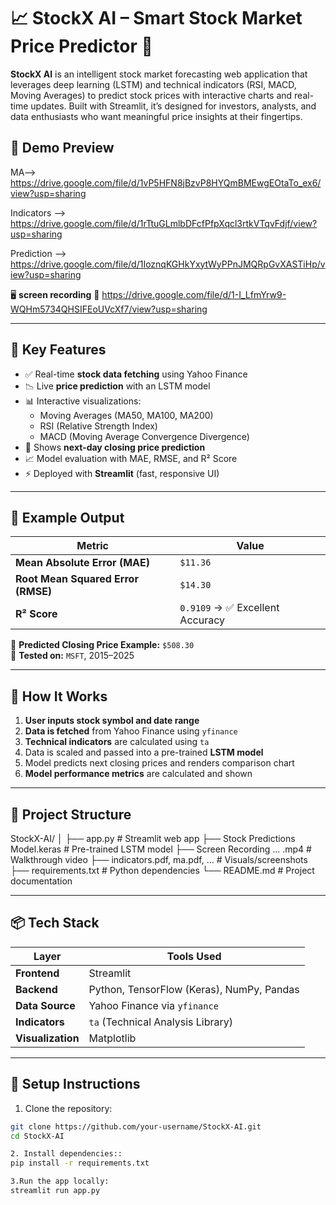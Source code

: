 
# 📈 StockX AI – Smart Stock Market Price Predictor 🔮

**StockX AI** is an intelligent stock market forecasting web application that leverages deep learning (LSTM) and technical indicators (RSI, MACD, Moving Averages) to predict stock prices with interactive charts and real-time updates. Built with Streamlit, it’s designed for investors, analysts, and data enthusiasts who want meaningful price insights at their fingertips.


## 🎥 Demo Preview
MA--> https://drive.google.com/file/d/1vP5HFN8jBzvP8HYQmBMEwgEOtaTo_ex6/view?usp=sharing

Indicators --> https://drive.google.com/file/d/1rTtuGLmlbDFcfPfpXqcl3rtkVTqvFdjf/view?usp=sharing

Prediction --> https://drive.google.com/file/d/1IoznqKGHkYxytWyPPnJMQRpGvXASTiHp/view?usp=sharing

🖥️ **screen recording** 
📂 https://drive.google.com/file/d/1-I_LfmYrw9-WQHm5734QHSIFEoUVcXf7/view?usp=sharing

---

## 🚀 Key Features

- ✅ Real-time **stock data fetching** using Yahoo Finance
- 📉 Live **price prediction** with an LSTM model
- 📊 Interactive visualizations:
  - Moving Averages (MA50, MA100, MA200)
  - RSI (Relative Strength Index)
  - MACD (Moving Average Convergence Divergence)
- 🧠 Shows **next-day closing price prediction**
- 📈 Model evaluation with MAE, RMSE, and R² Score
- ⚡ Deployed with **Streamlit** (fast, responsive UI)

---

## 📌 Example Output

| Metric | Value |
|--------|-------|
| **Mean Absolute Error (MAE)** | `$11.36` |
| **Root Mean Squared Error (RMSE)** | `$14.30` |
| **R² Score** | `0.9109` → ✅ Excellent Accuracy |

🧪 **Predicted Closing Price Example:** `$508.30`  
📅 **Tested on:** `MSFT`, 2015–2025

---

## 🧠 How It Works

1. **User inputs stock symbol and date range**
2. **Data is fetched** from Yahoo Finance using `yfinance`
3. **Technical indicators** are calculated using `ta`
4. Data is scaled and passed into a pre-trained **LSTM model**
5. Model predicts next closing prices and renders comparison chart
6. **Model performance metrics** are calculated and shown

---

## 📂 Project Structure
StockX-AI/
│
├── app.py # Streamlit web app
├── Stock Predictions Model.keras # Pre-trained LSTM model
├── Screen Recording ... .mp4 # Walkthrough video
├── indicators.pdf, ma.pdf, ... # Visuals/screenshots
├── requirements.txt # Python dependencies
└── README.md # Project documentation


---

## 📦 Tech Stack

| Layer         | Tools Used                            |
|---------------|----------------------------------------|
| **Frontend**  | Streamlit                              |
| **Backend**   | Python, TensorFlow (Keras), NumPy, Pandas |
| **Data Source** | Yahoo Finance via `yfinance`         |
| **Indicators**| `ta` (Technical Analysis Library)      |
| **Visualization** | Matplotlib                         |

---

## 🔧 Setup Instructions

1. Clone the repository:
```bash
git clone https://github.com/your-username/StockX-AI.git
cd StockX-AI

2. Install dependencies::
pip install -r requirements.txt

3.Run the app locally:
streamlit run app.py


